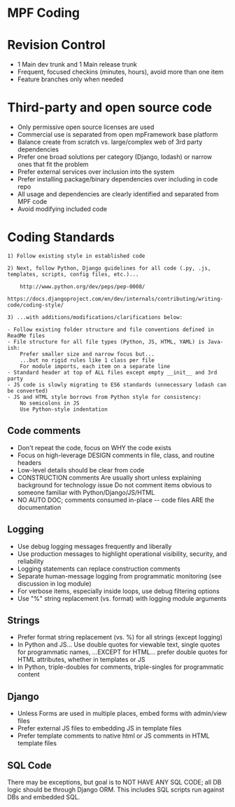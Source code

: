 
MPF Coding
==========

# Revision Control

 - 1 Main dev trunk and 1 Main release trunk
 - Frequent, focused checkins (minutes, hours), avoid more than one item
 - Feature branches only when needed

# Third-party and open source code
  - Only permissive open source licenses are used
  - Commercial use is separated from open mpFramework base platform
  - Balance create from scratch vs. large/complex web of 3rd party dependencies
  - Prefer one broad solutions per category (Django, lodash) or narrow ones that fit the problem
  - Prefer external services over inclusion into the system
  - Prefer installing package/binary dependencies over including in code repo
  - All usage and dependencies are clearly identified and separated from MPF code
  - Avoid modifying included code

# Coding Standards

    1) Follow existing style in established code

    2) Next, follow Python, Django guidelines for all code (.py, .js, templates, scripts, config files, etc.)...

        http://www.python.org/dev/peps/pep-0008/
        https://docs.djangoproject.com/en/dev/internals/contributing/writing-code/coding-style/

    3) ...with additions/modifications/clarifications below:

    - Follow existing folder structure and file conventions defined in ReadMe files
    - File structure for all file types (Python, JS, HTML, YAML) is Java-ish:
        Prefer smaller size and narrow focus but...
        ...but no rigid rules like 1 class per file
        For module imports, each item on a separate line
    - Standard header at top of ALL files except empty __init__ and 3rd party
    - JS code is slowly migrating to ES6 standards (unnecessary lodash can be converted)
    - JS and HTML style borrows from Python style for consistency:
        No semicolons in JS
        Use Python-style indentation

 ## Code comments

  - Don't repeat the code, focus on WHY the code exists
  - Focus on high-leverage DESIGN comments in file, class, and routine headers
  - Low-level details should be clear from code
  - CONSTRUCTION comments
      Are usually short unless explaining background for technology issue
      Do not comment items obvious to someone familiar with Python/Django/JS/HTML
  - NO AUTO DOC; comments consumed in-place -- code files ARE the documentation

## Logging

  - Use debug logging messages frequently and liberally
  - Use production messages to highlight operational visibility, security, and reliability
  - Logging statements can replace construction comments
  - Separate human-message logging from programmatic monitoring (see discussion in log module)
  - For verbose items, especially inside loops, use debug filtering options
  - Use "%" string replacement (vs. format) with logging module arguments

## Strings

  - Prefer format string replacement (vs. %) for all strings (except logging)
  - In Python and JS...
        Use double quotes for viewable text,
        single quotes for programmatic names,
        ...EXCEPT for HTML...
           prefer double quotes for HTML attributes, whether in templates or JS
  - In Python, triple-doubles for comments, triple-singles for programmatic content

## Django

  - Unless Forms are used in multiple places, embed forms with admin/view files
  - Prefer external JS files to embedding JS in template files
  - Prefer template comments to native html or JS comments in HTML template files

## SQL Code

There may be exceptions, but goal is to NOT HAVE ANY SQL CODE; all DB logic should be through Django ORM.
This includes SQL scripts run against DBs and embedded SQL.

